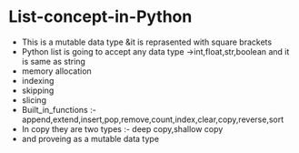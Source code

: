 # List-concept-in-Python
* This is a mutable data type &it is reprasented with square brackets
* Python list is going to accept any data type ->int,float,str,boolean and it is same as string
* memory allocation
* indexing
* skipping
* slicing
* Built_in_functions :-append,extend,insert,pop,remove,count,index,clear,copy,reverse,sort
* In copy they are two types :- deep copy,shallow copy
* and proveing  as a mutable data type 
